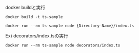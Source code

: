 docker buildと実行
```
docker build -t ts-sample
```

```
docker run --rm ts-sample node {Directory-Name}/index.ts
```


Ex) decorators/index.tsの実行
```
docker run --rm ts-sample node decorators/index.ts
```
